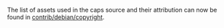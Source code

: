 The list of assets used in the caps source and their attribution can now be found in [contrib/debian/copyright](../contrib/debian/copyright).
